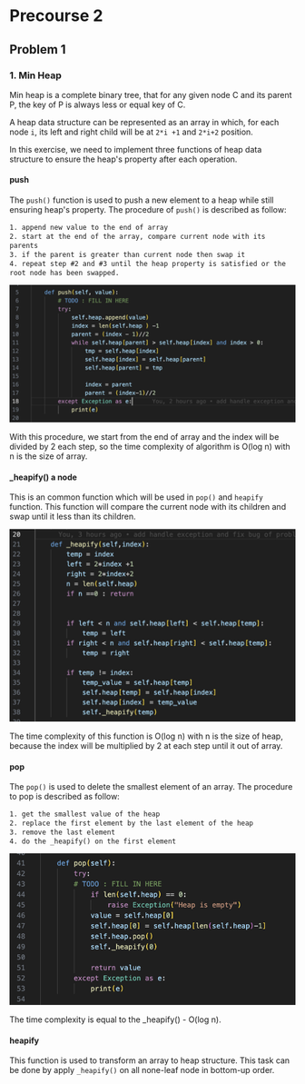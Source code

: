 # Precourse 2

## Problem 1

### 1. Min Heap

Min heap is a complete binary tree, that for any given node C and its parent P, the key of P is always less or equal key of C.

A heap data structure can be represented as an array in which, for each node ```i```, its left and right child will be at ```2*i +1``` and ```2*i+2``` position.

In this exercise, we need to implement three functions of heap data structure to ensure the heap's property after each operation.

#### push

The ```push()``` function is used to push a new element to a heap while still ensuring heap's property. The procedure of ```push()``` is described as follow:

```
1. append new value to the end of array
2. start at the end of the array, compare current node with its parents
3. if the parent is greater than current node then swap it
4. repeat step #2 and #3 until the heap property is satisfied or the root node has been swapped.
```

![1702540668800](images/README/1702540668800.png)

With this procedure, we start from the end of array and the index will be divided by 2 each step, so the time complexity of algorithm is O(log n) with n is the size of array.

#### _heapify() a node

This is an common function which will be used in ```pop()``` and ```heapify``` function. This function will compare the current node with its children and swap until it less than its children.

![1702542092969](images/README/1702542092969.png)

The time complexity of this function is O(log n) with n is the size of heap, because the index will be multiplied by 2 at each step until it out of array.

#### pop

The ```pop()``` is used to delete the smallest element of an array. The procedure to pop is described as follow:

```
1. get the smallest value of the heap
2. replace the first element by the last element of the heap
3. remove the last element
4. do the _heapify() on the first element
```

![1702544734246](images/README/1702544734246.png)

The time complexity is equal to the _heapify() - O(log n).

#### heapify

This function is used to transform an array to heap structure. This task can be done by apply ```_heapify()``` on all none-leaf node in bottom-up order.

```
